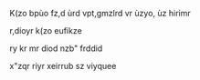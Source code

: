 K(zo bpùo fz,d ùrd vpt,gmzlrd vr ùzyo, ùz hirimr

r,dioyr k(zo eufikze 

ry kr mr diod nzb" frddid

x"zqr riyr xeirrub sz viyquee